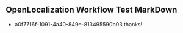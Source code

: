 ## OpenLocalization Workflow Test MarkDown
* a0f7716f-1091-4a40-849e-813495590b03 thanks!

<!--HONumber=Jul16_HO4-->


